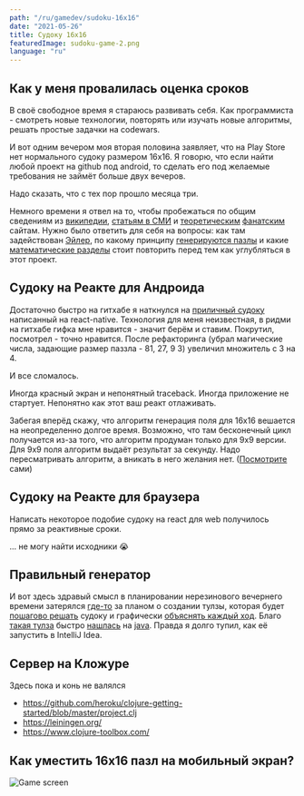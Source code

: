 ```yaml
---
path: "/ru/gamedev/sudoku-16x16"
date: "2021-05-26"
title: Судоку 16х16
featuredImage: sudoku-game-2.png
language: "ru"
---
```


## Как у меня провалилась оценка сроков

В своё свободное время я стараюсь развивать себя. Как программиста - смотреть новые технологии, повторять или изучать новые алгоритмы, решать простые задачки на codewars.

И вот одним вечером моя вторая половина заявляет, что на Play Store нет нормального судоку размером 16х16. Я говорю, что если найти любой проект на github под android, то сделать его под желаемые требования не займёт больше двух вечеров.

Надо сказать, что с тех пор прошло месяца три.

Немного времени я отвел на то, чтобы пробежаться по общим сведениям из [википедии](https://en.wikipedia.org/wiki/Sudoku), [статьям в СМИ](https://www.theguardian.com/media/2005/may/15/pressandpublishing.usnews) и [теоретическим](https://www.sudokuwiki.org/Getting_Started) [фанатским](https://www.sudoku-puzzles-online.com/hexadoku/enter-a-solution-hexadoku.php) сайтам. Нужно было ответить для себя на вопросы: как там задействован [Эйлер](https://projecteuler.net/problem=96), по какому принципу [генерируются пазлы](http://davidbau.com/archives/2006/09/04/sudoku_generator.html) и какие [математические разделы](https://arxiv.org/abs/1304.1628) стоит повторить перед тем как углубляться в этот проект.


## Судоку на Реакте для Андроида

Достаточно быстро на гитхабе я наткнулся на [приличный судоку](https://github.com/nihgwu/react-native-sudoku) написанный на react-native. Технология для меня неизвестная, в ридми на гитхабе гифка мне нравится - значит берём и ставим. Покрутил, посмотрел - точно нравится. После рефакторинга (убрал магические числа, задающие размер паззла - 81, 27, 9 3) увеличил множитель с 3 на 4.

И все сломалось. 

Иногда красный экран и непонятный traceback. Иногда приложение не стартует. Непонятно как этот ваш реакт отлаживать.

Забегая вперёд скажу, что алгоритм генерация поля для 16х16 вешается на неопределенно долгое время. Возможно, что там бесконечный цикл получается из-за того, что алгоритм продуман только для 9х9 версии. Для 9х9 поля алгоритм выдаёт результат за секунду. Надо пересматривать алгоритм, а вникать в него желания нет. ([Посмотрите](https://github.com/nihgwu/react-native-sudoku/blob/master/app/utils/sudoku.js#L124) сами)


## Судоку на Реакте для браузера

Написать некоторое подобие судоку на react для web получилось прямо за реактивные сроки.

... не могу найти исходники 😭


## Правильный генератор

И вот здесь здравый смысл в планировании нерезинового вечернего времени затерялся [где-то](https://www.youtube.com/watch?v=QR66rMS_ZfA) за планом о создании тулзы, которая будет [пошагово решать](http://sudopedia.enjoysudoku.com/Cross-Hatching.html) судоку и графически [объяснять каждый ход](http://sudopedia.enjoysudoku.com/Sudoku_Explainer.html). Благо [такая тулза](https://github.com/SudokuMonster/SukakuExplainer) быстро [нашлась](https://sourceforge.net/projects/sudoku-sensei/) на [java](/gamedev/why-do-i-hate-java). Правда я долго тупил, как её запустить в IntelliJ Idea.


## Сервер на Кложуре

Здесь пока и конь не валялся

- https://github.com/heroku/clojure-getting-started/blob/master/project.clj
- https://leiningen.org/
- https://www.clojure-toolbox.com/


## Как уместить 16х16 пазл на мобильный экран?

![Game screen](./sudoku-game-2.png)